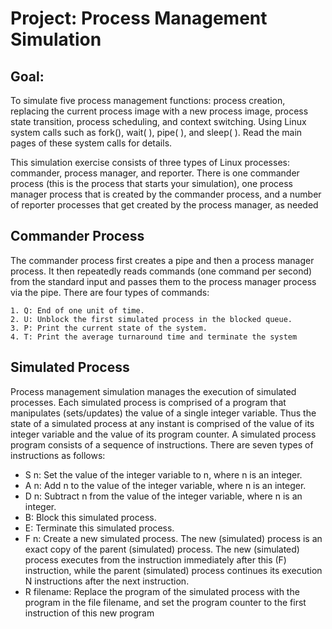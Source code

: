 # Project: Process Management Simulation

## Goal: 
To simulate five process management functions: process creation, replacing the
current process image with a new process image, process state transition, process
scheduling, and context switching.
Using Linux system calls such as fork(), wait( ), pipe( ), and sleep( ). 
Read the main pages of these system calls for details.

This simulation exercise consists of three types of Linux processes: commander, process
manager, and reporter. There is one commander process (this is the process that starts
your simulation), one process manager process that is created by the commander process,
and a number of reporter processes that get created by the process manager, as needed

## Commander Process
The commander process first creates a pipe and then a process manager process. It then
repeatedly reads commands (one command per second) from the standard input and
passes them to the process manager process via the pipe. There are four types of
commands:
```
1. Q: End of one unit of time.
2. U: Unblock the first simulated process in the blocked queue.
3. P: Print the current state of the system.
4. T: Print the average turnaround time and terminate the system
```
## Simulated Process
Process management simulation manages the execution of simulated processes. Each
simulated process is comprised of a program that manipulates (sets/updates) the value of
a single integer variable. Thus the state of a simulated process at any instant is comprised
of the value of its integer variable and the value of its program counter. A simulated
process program consists of a sequence of instructions. There are seven types of
instructions as follows:
- S n: Set the value of the integer variable to n, where n is an integer.
- A n: Add n to the value of the integer variable, where n is an integer.
- D n: Subtract n from the value of the integer variable, where n is an integer.
- B: Block this simulated process.
- E: Terminate this simulated process.
- F n: Create a new simulated process. The new (simulated) process is an exact copy of
the parent (simulated) process. The new (simulated) process executes from the instruction
immediately after this (F) instruction, while the parent (simulated) process continues its
execution N instructions after the next instruction.
- R filename: Replace the program of the simulated process with the program in the file
filename, and set the program counter to the first instruction of this new program


